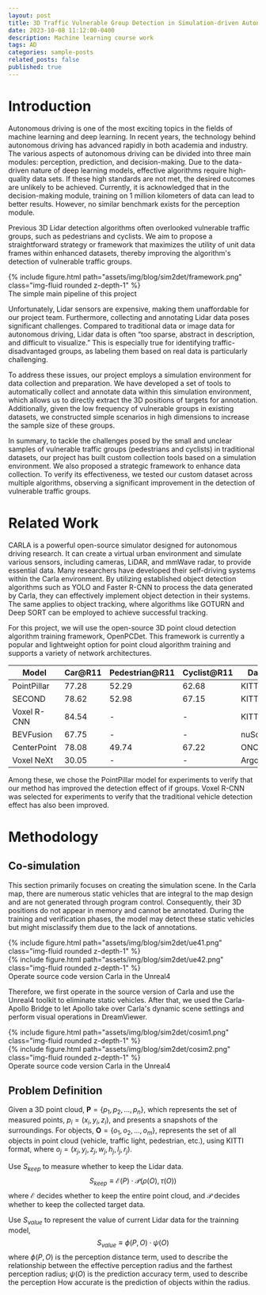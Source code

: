 ```yaml
---
layout: post
title: 3D Traffic Vulnerable Group Detection in Simulation-driven Autonomous Driving
date: 2023-10-08 11:12:00-0400
description: Machine learning course work
tags: AD
categories: sample-posts
related_posts: false
published: true
---
```


# Introduction

Autonomous driving is one of the most exciting topics in the fields of machine learning and deep learning. In recent years, the technology behind autonomous driving has advanced rapidly in both academia and industry. The various aspects of autonomous driving can be divided into three main modules: perception, prediction, and decision-making. Due to the data-driven nature of deep learning models, effective algorithms require high-quality data sets. If these high standards are not met, the desired outcomes are unlikely to be achieved. Currently, it is acknowledged that in the decision-making module, training on 1 million kilometers of data can lead to better results. However, no similar benchmark exists for the perception module.

Previous 3D Lidar detection algorithms often overlooked vulnerable traffic groups, such as pedestrians and cyclists. We aim to propose a straightforward strategy or framework that maximizes the utility of unit data frames within enhanced datasets, thereby improving the algorithm's detection of vulnerable traffic groups.

<div class="row mt-3">
    <div class="col-sm mt-3 mt-md-0">
        {% include figure.html path="assets/img/blog/sim2det/framework.png" class="img-fluid rounded z-depth-1" %}
    </div>
</div>
<div class="caption">
    The simple main pipeline of this project
</div>


Unfortunately, Lidar sensors are expensive, making them unaffordable for our project team. Furthermore, collecting and annotating Lidar data poses significant challenges. Compared to traditional data or image data for autonomous driving, Lidar data is often “too sparse, abstract in description, and difficult to visualize.” This is especially true for identifying traffic-disadvantaged groups, as labeling them based on real data is particularly challenging.

To address these issues, our project employs a simulation environment for data collection and preparation. We have developed a set of tools to automatically collect and annotate data within this simulation environment, which allows us to directly extract the 3D positions of targets for annotation. Additionally, given the low frequency of vulnerable groups in existing datasets, we constructed simple scenarios in high dimensions to increase the sample size of these groups.

In summary, to tackle the challenges posed by the small and unclear samples of vulnerable traffic groups (pedestrians and cyclists) in traditional datasets, our project has built custom collection tools based on a simulation environment. We also proposed a strategic framework to enhance data collection. To verify its effectiveness, we tested our custom dataset across multiple algorithms, observing a significant improvement in the detection of vulnerable traffic groups.

# Related Work

CARLA is a powerful open-source simulator designed for autonomous driving research. It can create a virtual urban environment and simulate various sensors, including cameras, LiDAR, and mmWave radar, to provide essential data. Many researchers have developed their self-driving systems within the Carla environment. By utilizing established object detection algorithms such as YOLO and Faster R-CNN to process the data generated by Carla, they can effectively implement object detection in their systems. The same applies to object tracking, where algorithms like GOTURN and Deep SORT can be employed to achieve successful tracking.

For this project, we will use the open-source 3D point cloud detection algorithm training framework, OpenPCDet. This framework is currently a popular and lightweight option for point cloud algorithm training and supports a variety of network architectures.

| **Model**                      | **Car@R11** | **Pedestrian@R11** | **Cyclist@R11** | **Dataset** |
|--------------------------------|-------------|--------------------|-----------------|-------------|
| PointPillar  | 77.28       | 52.29              | 62.68           | KITTI       |
| SECOND            | 78.62       | 52.98              | 67.15           | KITTI       |
| Voxel R-CNN    | 84.54       | -                  | -               | KITTI       |
| BEVFusion      | 67.75       | -                  | -               | nuScenes    |
| CenterPoint  | 78.08       | 49.74              | 67.22           | ONCE        |
| Voxel NeXt     | 30.05       | -                  | -               | Argoverse2  |

Among these, we chose the PointPillar model for experiments to verify that our method has improved the detection effect of if groups. Voxel R-CNN was selected for experiments to verify that the traditional vehicle detection effect has also been improved.

# Methodology

## Co-simulation

This section primarily focuses on creating the simulation scene. In the Carla map, there are numerous static vehicles that are integral to the map design and are not generated through program control. Consequently, their 3D positions do not appear in memory and cannot be annotated. During the training and verification phases, the model may detect these static vehicles but might misclassify them due to the lack of annotations.

<div class="row mt-3">
    <div class="col-sm mt-3 mt-md-0">
        {% include figure.html path="assets/img/blog/sim2det/ue41.png" class="img-fluid rounded z-depth-1" %}
    </div>
    <div class="col-sm mt-3 mt-md-0">
        {% include figure.html path="assets/img/blog/sim2det/ue42.png" class="img-fluid rounded z-depth-1" %}
    </div>
</div>
<div class="caption">
    Operate source code version Carla in the Unreal4
</div>

Therefore, we first operate in the source version of Carla and use the Unreal4 toolkit to eliminate static vehicles. After that, we used the Carla-Apollo Bridge to let Apollo take over Carla's dynamic scene settings and perform visual operations in DreamViewer.

<div class="row mt-3">
    <div class="col-sm mt-3 mt-md-0">
        {% include figure.html path="assets/img/blog/sim2det/cosim1.png" class="img-fluid rounded z-depth-1" %}
    </div>
    <div class="col-sm mt-3 mt-md-0">
        {% include figure.html path="assets/img/blog/sim2det/cosim2.png" class="img-fluid rounded z-depth-1" %}
    </div>
</div>
<div class="caption">
    Operate source code version Carla in the Unreal4
</div>


## Problem Definition

Given a 3D point cloud, $\mathbf{P}=\{p_1,p_2,...,p_n\}$, which represents the set of measured points, $p_i=(x_i,y_i,z_i)$, and presents a snapshots of the surroundings. For objects, $\mathbf{O}=\{o_1,o_2,...,o_m\}$, represents the set of all objects in point cloud (vehicle, traffic light, pedestrian, etc.), using KITTI format, where $o_j=(x_j,y_j,z_j,w_j,h_j,l_j,r_j)$.

Use $S_{keep}$ to measure whether to keep the Lidar data.
$$S_{keep} \equiv \mathcal{E} (P) \cdot \mathcal{P}(\rho(O),\tau(O))$$
where $\mathcal{E}$ decides whether to keep the entire point cloud, and $\mathcal{P}$ decides whether to keep the collected target data.

Use $S_{value}$ to represent the value of current Lidar data for the trainning model,
$$S_{value}\equiv \phi(P, O) \cdot \psi(O)$$
where $\phi(P, O)$ is the perception distance term, used to describe the relationship between the effective perception radius and the farthest perception radius; $\psi(O)$ is the prediction accuracy term, used to describe the perception How accurate is the prediction of objects within the radius.




